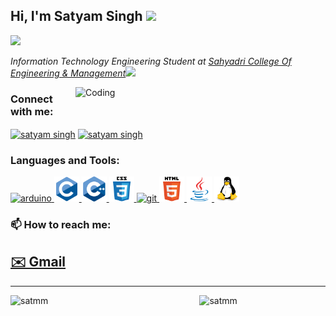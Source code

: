 <h2> Hi, I'm Satyam Singh <img src="https://media.giphy.com/media/mGcNjsfWAjY5AEZNw6/giphy.gif"width="50"></h2>

<img src="https://media.giphy.com/media/VgCDAzcKvsR6OM0uWg/giphy.gif" width="50"><p><em>Information Technology Engineering Student at  <a href="https://sahyadri.edu.in/">Sahyadri College Of Engineering & Management</a><img src="https://media.giphy.com/media/fYSnHlufseco8Fh93Z/giphy.gif" width="30">
</em></p>


<img align="right" alt="Coding" width="400" src="https://cdn.filestackcontent.com/efbSR18hT5uRKuo0zoMA">



<h3 align="left">Connect with me:</h3>
<p align="left">
<a href="https://twitter.com/Satyam_singh12" target="blank"><img align="center" src="https://raw.githubusercontent.com/rahuldkjain/github-profile-readme-generator/master/src/images/icons/Social/twitter.svg" alt="satyam singh" height="30" width="40" /></a>
<a href="https://www.linkedin.com/in/satyam-singh-483673207/" target="blank"><img align="center" src="https://raw.githubusercontent.com/rahuldkjain/github-profile-readme-generator/master/src/images/icons/Social/linked-in-alt.svg" alt="satyam singh" height="30" width="40" /></a>

</p>

<h3 align="left">Languages and Tools:</h3>
<p align="left"> <a href="https://www.arduino.cc/" target="_blank" rel="noreferrer"> <img src="https://cdn.worldvectorlogo.com/logos/arduino-1.svg" alt="arduino" width="40" height="40"/> </a> <a href="https://www.cprogramming.com/" target="_blank" rel="noreferrer"> <img src="https://raw.githubusercontent.com/devicons/devicon/master/icons/c/c-original.svg" alt="c" width="40" height="40"/> </a> <a href="https://www.w3schools.com/cpp/" target="_blank" rel="noreferrer"> <img src="https://raw.githubusercontent.com/devicons/devicon/master/icons/cplusplus/cplusplus-original.svg" alt="cplusplus" width="40" height="40"/> </a> <a href="https://www.w3schools.com/css/" target="_blank" rel="noreferrer"> <img src="https://raw.githubusercontent.com/devicons/devicon/master/icons/css3/css3-original-wordmark.svg" alt="css3" width="40" height="40"/> </a> <a href="https://git-scm.com/" target="_blank" rel="noreferrer"> <img src="https://www.vectorlogo.zone/logos/git-scm/git-scm-icon.svg" alt="git" width="40" height="40"/> </a> <a href="https://www.w3.org/html/" target="_blank" rel="noreferrer"> <img src="https://raw.githubusercontent.com/devicons/devicon/master/icons/html5/html5-original-wordmark.svg" alt="html5" width="40" height="40"/> </a> <a href="https://www.java.com" target="_blank" rel="noreferrer"> <img src="https://raw.githubusercontent.com/devicons/devicon/master/icons/java/java-original.svg" alt="java" width="40" height="40"/> </a> <a href="https://www.linux.org/" target="_blank" rel="noreferrer"> <img src="https://raw.githubusercontent.com/devicons/devicon/master/icons/linux/linux-original.svg" alt="linux" width="40" height="40"/> </a> </p>

<h3 align="left">📫 How to reach me:</h3>
<h2 align="left"><a href = "mailto:satyamsingh.on@gmail.com ">✉️ Gmail</a></h2>

<hr>

<p><img align="right" width="40%" src="https://github-readme-stats.vercel.app/api/top-langs?username=satmm&show_icons=true&locale=en&layout=compact" alt="satmm" /></p>

<p>&nbsp;<img align="left" width="40%" src="https://github-readme-stats.vercel.app/api?username=satyamm&show_icons=true&locale=en" alt="satmm" /></p>
